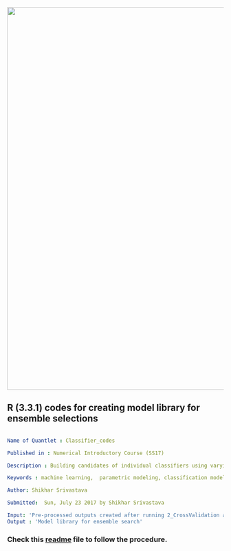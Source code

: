 <img src="https://github.com/QuantLet/Styleguide-and-FAQ/blob/master/pictures/banner.png" width="888">

## R (3.3.1) codes for creating model library for ensemble selections

```yaml

Name of Quantlet : Classifier_codes

Published in : Numerical Introductory Course (SS17)

Description : Building candidates of individual classifiers using varying hyper-parametric values.

Keywords : machine learning,  parametric modeling, classification models, logistic regression, random forest, gradient boosting maching, neural networks, support vector machine

Author: Shikhar Srivastava

Submitted:  Sun, July 23 2017 by Shikhar Srivastava

Input: 'Pre-processed outputs created after running 2_CrossValidation and bagging.r'
Output : 'Model library for ensemble search'

```
### Check this [readme](https://github.com/shikhar-hu/Ensemble-Selection/blob/master/ReadMe.md) file to follow the procedure.